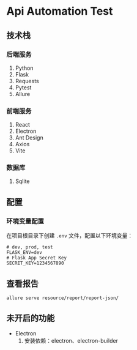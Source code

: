 # Api Automation Test

## 技术栈
### 后端服务
1. Python
2. Flask
3. Requests
4. Pytest
5. Allure

### 前端服务
1. React
2. Electron
3. Ant Design
4. Axios
5. Vite

### 数据库
1. Sqlite

## 配置
### 环境变量配置
在项目根目录下创建 `.env` 文件，配置以下环境变量：

```env
# dev, prod, test
FLASK_ENV=dev
# Flask App Secret Key
SECRET_KEY=1234567890
```

## 查看报告
```shell
allure serve resource/report/report-json/
```

## 未开启的功能
- Electron
  1. 安装依赖：electron、electron-builder